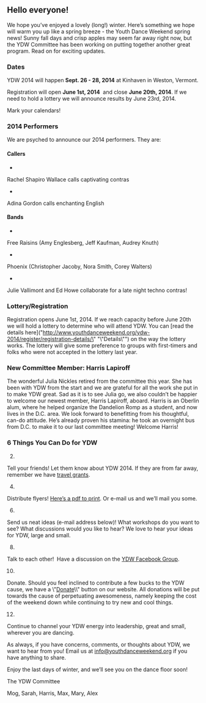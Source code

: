 
Hello everyone!
---------------


We hope you’ve enjoyed a lovely (long!) winter. Here’s something we hope will warm you up like a spring breeze \- the Youth Dance Weekend spring news! Sunny fall days and crisp apples may seem far away right now, but the YDW Committee has been working on putting together another great program. Read on for exciting updates.


### Dates


YDW 2014 will happen **Sept. 26 \- 28, 2014** at Kinhaven in Weston, Vermont.


Registration will open **June 1st, 2014**  and close **June 20th, 2014**. If we need to hold a lottery we will announce results by June 23rd, 2014\.


Mark your calendars!


### 2014 Performers


We are psyched to announce our 2014 performers. They are:


#### Callers



 * 
Rachel Shapiro Wallace calls captivating contras

 * 
Adina Gordon calls enchanting English



#### Bands



 * 
Free Raisins (Amy Englesberg, Jeff Kaufman, Audrey Knuth)

 * 
Phoenix (Christopher Jacoby, Nora Smith, Corey Walters)

 * 
Julie Vallimont and Ed Howe collaborate for a late night techno contras!



### Lottery/Registration


Registration opens June 1st, 2014\. If we reach capacity before June 20th we will hold a lottery to determine who will attend YDW. You can [read the details here](\"http://www.youthdanceweekend.org/ydw-2014/register/registration-details/\" "\\"Details\\"") on the way the lottery works. The lottery will give some preference to groups with first\-timers and folks who were not accepted in the lottery last year.


### New Committee Member: Harris Lapiroff


The wonderful Julia Nickles retired from the committee this year. She has been with YDW from the start and we are grateful for all the work she put in to make YDW great. Sad as it is to see Julia go, we also couldn’t be happier to welcome our newest member, Harris Lapiroff, aboard. Harris is an Oberlin alum, where he helped organize the Dandelion Romp as a student, and now lives in the D.C. area. We look forward to benefitting from his thoughtful, can\-do attitude. He’s already proven his stamina: he took an overnight bus from D.C. to make it to our last committee meeting! Welcome Harris!


### 6 Things You Can Do for YDW



 2. 
Tell your friends! Let them know about YDW 2014\. If they are from far away, remember we have [travel grants](\"http://d1ej5r2t2cu524.cloudfront.net/YouthDanceWeekend/youth-dance-weekend-spring-news/983329-www.youthdanceweekend.org/ydw-2014/travelgrants/?c=8246c8a1-4eb7-4d00-b3a3-9941d99f3399\").

 4. 
Distribute flyers! [Here’s a pdf to print](\"http://d1ej5r2t2cu524.cloudfront.net/YouthDanceWeekend/youth-dance-weekend-spring-news/983333-www.youthdanceweekend.org/wp-content/uploads/2014/04/ydw-2014-postcard.pdf?c=8246c8a1-4eb7-4d00-b3a3-9941d99f3399\"). Or e\-mail us and we’ll mail you some.

 6. 
Send us neat ideas (e\-mail address below)! What workshops do you want to see? What discussions would you like to hear? We love to hear your ideas for YDW, large and small.

 8. 
Talk to each other!  Have a discussion on the [YDW Facebook Group](\"http://d1ej5r2t2cu524.cloudfront.net/YouthDanceWeekend/youth-dance-weekend-spring-news/983337-www.facebook.com/groups/104532255579/?c=8246c8a1-4eb7-4d00-b3a3-9941d99f3399\").

 10. 
Donate. Should you feel inclined to contribute a few bucks to the YDW cause, we have a \\"[Donate](\"http://d1ej5r2t2cu524.cloudfront.net/YouthDanceWeekend/youth-dance-weekend-spring-news/983341-www.paypal.com/us/cgi-bin/webscr?c=8246c8a1-4eb7-4d00-b3a3-9941d99f3399\")\\" button on our website. All donations will be put towards the cause of perpetuating awesomeness, namely keeping the cost of the weekend down while continuing to try new and cool things.

 12. 
Continue to channel your YDW energy into leadership, great and small, wherever you are dancing.



As always, if you have concerns, comments, or thoughts about YDW, we want to hear from you! Email us at [info@youthdanceweekend.org](\"mailto:info@youthdanceweekend.org\") if you have anything to share.


Enjoy the last days of winter, and we’ll see you on the dance floor soon!


The YDW Committee


Mog, Sarah, Harris, Max, Mary, Alex


 


